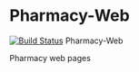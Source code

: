 # Pharmacy-Web

[![Build Status](https://travis-ci.org/Pikolu/Pharmacy-Web.svg)](https://travis-ci.org/Pikolu/Pharmacy-Web)
Pharmacy-Web

Pharmacy web pages

